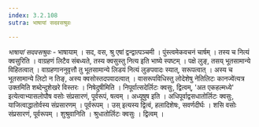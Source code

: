 ```yaml
---
index: 3.2.108
sutra: भाषायां सदवसश्रुवः

---
```

_भाषायां सदवसश्रुवः_ - भाषायाम् । सद, वस, श्रु एषां द्वन्द्वात्पञ्चमी । पुंस्त्वमेकवचनं चार्षम् । तस्य च नित्यं क्वसुरिति । वाग्रहणं लिटैव संबध्यते, तस्य क्वसुस्तु नित्य इति भाष्ये स्पष्टम् । पक्षे लुङ्, तसय् भूतसामान्ये विहितत्वात् । वाग्रहणाननुवृत्तौ तु भूतसामान्ये लिडयं नित्यं लुङपवादः स्यात्, सरूपत्वात् । अस्य च भूतसामान्ये लिटो न तिङ्, अस्य क्वसोस्तदपवादत्वात् । वासरूपविधिस्तु लोदेशेषु नेतिलिटः कानज्वे॑त्यत्र उक्तमिति शब्देन्दुशेखरे विस्तरः । निषेदुषीमिति । निपूर्वात्सदेर्लिटः क्वसुः, द्वित्वम्, 'अत एकहल्मध्ये' इत्येत्वाभ्यासलोपौष वसोः संप्रसारणं, पूर्वरूपं, षत्वम् । अध्यूषुष इति । अधिपूर्वाद्वसधातोर्लिटः क्वसुः, याजित्वाद्धातोर्वस्य संप्रसारणम् । पूर्वरूपम् । उस् इत्यस्य द्वित्वं, हलादिशेषः, सवर्णदीर्घः । शसि वसोः संप्रसारणं, पूर्वरूपम् । शुश्रुवानिति । श्रुधातोर्लिटः क्वसुः । द्वित्वम् ।